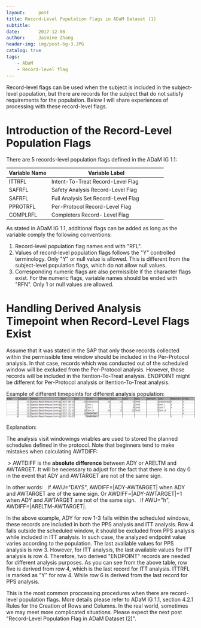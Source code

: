 ```yaml
---
layout:     post
title: Record-Level Population Flags in ADaM Dataset (1)
subtitle:  
date:       2017-12-08
author:     Jasmine Zhang
header-img: img/post-bg-3.JPG
catalog: true
tags:
    - ADaM 
    - Record-level flag
---
```


Record-level flags can be used when the subject is included in the subject-level population, but there are records for the subject that do not satisfy requirements for the population. Below I will share experiences of processing with these record-level flags.



# Introduction of the Record-Level Population Flags

There are 5 records-level population flags defined in the ADaM IG 1.1: 

Variable Name | Variable Label
--------------|---------------
ITTRFL        |Intent-To-Treat Record-Level Flag                 
SAFRFL        |Safety Analysis Record-Level Flag 
SAFRFL        |Full Analysis Set Record-Level Flag
PPROTRFL      |Per-Protocol Record-Level Flag
COMPLRFL      |Completers Record- Level Flag

As stated in ADaM IG 1.1, additional flags can be added as long as the variable comply the following conventions:

1. Record-level population flag names end with "RFL".
2. Values of record-level population flags follows the "Y" controlled terminology. Only "Y" or null value is allowed. This is different from the subject-level population flags, which do not allow null values.
3. Corresponding numeric flags are also permissible if the character flags exist. For the numeric flags, variable names should be ended with "RFN". Only 1 or null values are allowed.

# Handling Derived Analysis Timepoint when Record-Level Flags Exist

Assume that it was stated in the SAP that only those records collected within the permissible time window should be included in the Per-Protocol analysis. In that case, records which was conducted out of the scheduled window will be excluded from the Per-Protocol analysis. However, those records will be included in the Itention-To-Treat analysis. ENDPOINT might be different for Per-Protocol analysis or Itention-To-Treat analysis. 

Example of different timepoints for different analysis population:
![Aaron Swartz](https://github.com/JasmineZJW/JasmineZJW.github.io/blob/master/img/屏幕快照%202017-12-18%20上午12.56.37.png?raw=true)

Explanation:

The analysis visit windowings vriables are used to stored the planned schedules defined in the protocol. Note that beginners tend to make mistakes when calculating AWTDIFF: 

  > AWTDIFF is the **absolute difference** between ADY or ARELTM and AWTARGET. It will be necessary to adjust for the fact that there is no day 0 in the event that ADY and AWTARGET are not of the same sign.
  
In other words:
    if AWU="DAYS", AWDIFF=|ADY-AWTARGET| when ADY and AWTARGET are of the same sign.
 Or AWDIFF=|ADY-AWTARGET|+1 when ADY and AWTARGET are not of the same sign. 
    if AWU="h", AWDIFF=|ARELTM-AWTARGET|.

In the above example, ADY for row 1-3 falls within the scheduled windows, these records are included in both the PPS analysis and ITT analysis. Row 4 falls outside the scheduled window, it should be excluded from PPS analysis while included in ITT analysis. In such case, the analyzed endpoint value varies according to the population. The last available values for PPS analysis is row 3. However, for ITT analysis, the last available values for ITT analysis is row 4. Therefore, two derived "ENDPOINT" records are needed for different analysis purposes.
As you can see from the above table, row five is derived from row 4, which is the last record for ITT analysis. ITTRFL is marked as "Y" for row 4. While row 6 is derived from the last record for PPS analysis.

This is the most common proccessing procedures when there are record-level population flags. More details please refer to ADaM IG 1.1, section 4.2.1 Rules for the Creation of Rows and Columns. In the real world, sometimes we may meet more complicated situations. Please expect the next post "Record-Level Population Flag in ADaM Dataset (2)".
